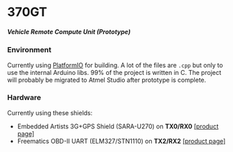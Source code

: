 # 370GT
##### Vehicle Remote Compute Unit (Prototype)

### Environment
Currently using [PlatformIO](http://platformio.org/) for building. A lot of the files are `.cpp` but only to use the internal Arduino libs. 99% of the project is written in C. The project will probably be migrated to Atmel Studio after prototype is complete.

### Hardware
Currently using these shields:
- Embedded Artists 3G+GPS Shield (SARA-U270) on __TX0/RX0__ [[product page]](http://www.embeddedartists.com/products/acc/cell_3g_pos_shield.php)
- Freematics OBD-II UART (ELM327/STN1110) on __TX2/RX2__  [[product page]](http://freematics.com/pages/products/freematics-obd-ii-uart-adapter-mk2/)
